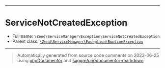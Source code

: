 ***

# ServiceNotCreatedException





* Full name: `\Zend\ServiceManager\Exception\ServiceNotCreatedException`
* Parent class: [`\Zend\ServiceManager\Exception\RuntimeException`](./RuntimeException.md)






***
> Automatically generated from source code comments on 2022-06-25 using [phpDocumentor](http://www.phpdoc.org/) and [saggre/phpdocumentor-markdown](https://github.com/Saggre/phpDocumentor-markdown)
